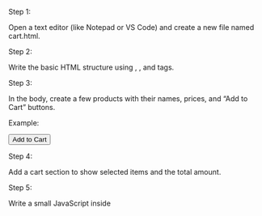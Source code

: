 Step 1:

Open a text editor (like Notepad or VS Code) and create a new file named cart.html.



Step 2:

Write the basic HTML structure using <html>, <head>, and <body> tags.



Step 3:

In the body, create a few products with their names, prices, and “Add to Cart” buttons.

Example:

<button onclick="addToCart('Product A', 500)">Add to Cart</button>



Step 4:

Add a cart section to show selected items and the total amount.



Step 5:

Write a small JavaScript inside <script> tags to:

Add items to the cart

Show total price

Remove or clear items



Step 6:

Add some CSS styling (optional) to make the page look neat.



Step 7:

Save the file and open it in a web browser to test.
You can click “Add to Cart,” see the items added, and clear them when done.



Step 8:

Explain in simple words:

> “This program shows products on a webpage and allows users to add or remove them from a shopping cart using JavaScript.”
